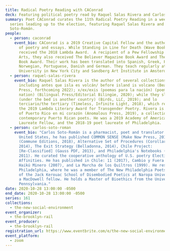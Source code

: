 ```yaml
---
title: Radical Poetry Reading with CAConrad
deck: Featuring political poetry read by Raquel Salas Rivera and Carlos Soto-Román.
summary: Poet CAConrad curates the 11th Radical Poetry Reading in a weekly
  series leading up to the election, featuring Raquel Salas Rivera and Carlos
  Soto-Román.
people:
  - person: caconrad
    event_bio: CAConrad is a 2019 Creative Capital Fellow and the author of 9 books
      of poetry and essays. While Standing in Line for Death (Wave Books),
      received the 2018 Lambda Award.  A recipient of a Pew Fellowship in the
      Arts, they also received The Believer Magazine Book Award and The Gil Ott
      Book Award. Their work has been translated into Spanish, Greek, Polish,
      Norwegian, Portuguese, Danish and German. They teach regularly at Columbia
      University in New York City and Sandberg Art Institute in Amsterdam.
  - person: raquel-salas-rivera
    event_bio: Raquel Salas Rivera is the author of several collections of poetry,
      including antes que isla es volcán/ before island is volcano (Beacon
      Press, forthcoming 2022); x/ex/exis (poemas para la nación) (poems for the
      nation) (Bilingual Press/Editorial Bilingüe, 2020); while they sleep
      (under the bed is another country) (Birds, LLC, 2019); and lo
      terciario/the tertiary (Timeless, Infinite Light, 2018), which received
      the 2019 Lambda Literary Award for Transgender Poetry. Rivera is co-editor
      of Puerto Rico en mi corazón (Anomalous Press, 2019), a collection of
      contemporary Puerto Rican poets. He was a 2019 Academy of American Poets
      Laureate Fellow, and the 2018-19 poet laureate of Philadelphia.
  - person: carlos-soto-roman
    event_bio: "Carlos Soto-Román is a pharmacist, poet and translator. In the
      United States, he has published COMMON SENSE (Make Now Press, 2019), Bluff
      (Commune Editions, 2018), Alternative Set of Procedures (Corollary Press,
      2014), The Exit Strategy (Belladonna, 2014), Chile Project:
      [Re-Classified] (Gauss PDF, 2013), and Philadelphia's Notebooks (Otoliths,
      2011). He curated the cooperative anthology of U.S. poetry Elective
      Affinities. He has published in Chile: 11 (2017), Cambio y Fuera (2009),
      Haikú Minero (2007), and La Marcha de los Quiltros (1999). He resided in
      Philadelphia, where he was a member of The New Philadelphia Poets, student
      of the Jack Kerouac School of Disembodied Poetics at Naropa University and
      a MacDowell fellow. He holds a Master of Bioethics from the University of
      Pennsylvania."
date: 2020-10-28 13:00:00 -0500
end_date: 2020-10-28 13:00:00 -0500
series: 161
collections:
  - the-new-social-environment
event_organizer:
  - the-brooklyn-rail
event_producer:
  - the-brooklyn-rail
registration_url: https://www.eventbrite.com/e/the-new-social-environment-161-radical-poetry-with-caconrad-tickets-126561194941
event_platform:
  - zoom
---
```

